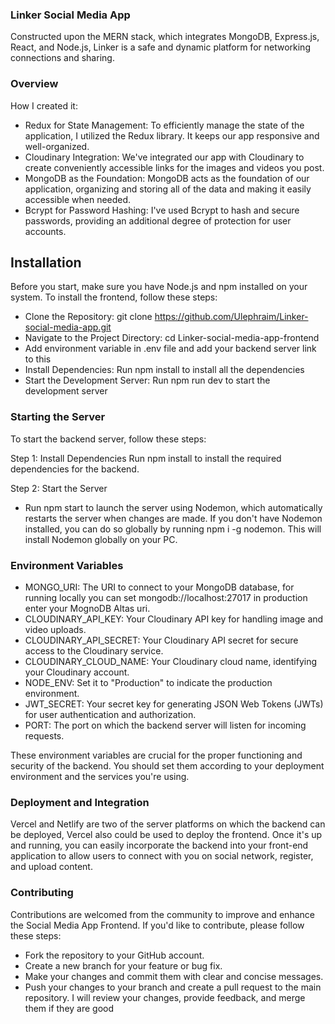 ### Linker Social Media App

Constructed upon the MERN stack, which integrates MongoDB, Express.js, React, and Node.js, Linker is a safe and dynamic platform for networking connections and sharing.

### Overview

How I created it: 
- Redux for State Management: To efficiently manage the state of the application, I utilized the Redux library. It keeps our app responsive and well-organized.
- Cloudinary Integration: We've integrated our app with Cloudinary to create conveniently accessible links for the images and videos you post.
- MongoDB as the Foundation: MongoDB acts as the foundation of our application, organizing and storing all of the data and making it easily accessible when needed.
- Bcrypt for Password Hashing: I've used Bcrypt to hash and secure passwords, providing an additional degree of protection for user accounts.


## Installation

Before you start, make sure you have Node.js and npm installed on your system. To install the frontend, follow these steps:
- Clone the Repository: git clone https://github.com/Ulephraim/Linker-social-media-app.git
- Navigate to the Project Directory: cd Linker-social-media-app-frontend
- Add environment variable in .env file and add your backend server link to this
- Install Dependencies: Run npm install to install all the dependencies
- Start the Development Server: Run npm run dev to start the development server

### Starting the Server
To start the backend server, follow these steps:

Step 1: Install Dependencies
Run npm install to install the required dependencies for the backend.

Step 2: Start the Server

- Run npm start to launch the server using Nodemon, which automatically restarts the server when changes are made. If you don't have Nodemon installed, you can do so globally by running npm i -g nodemon. This will install Nodemon globally on your PC.

### Environment Variables
- MONGO_URI: <your MongoDB uri here> The URI to connect to your MongoDB database, for running locally you can set mongodb://localhost:27017 in production enter your MognoDB Altas uri.
- CLOUDINARY_API_KEY: Your Cloudinary API key for handling image and video uploads.
- CLOUDINARY_API_SECRET: Your Cloudinary API secret for secure access to the Cloudinary service.
- CLOUDINARY_CLOUD_NAME: Your Cloudinary cloud name, identifying your Cloudinary account.
- NODE_ENV: Set it to "Production" to indicate the production environment.
- JWT_SECRET: Your secret key for generating JSON Web Tokens (JWTs) for user authentication and authorization.
- PORT: The port on which the backend server will listen for incoming requests.

These environment variables are crucial for the proper functioning and security of the backend. You should set them according to your deployment environment and the services you're using.

### Deployment and Integration

Vercel and Netlify are two of the server platforms on which the backend can be deployed, Vercel also could be used to deploy the frontend. Once it's up and running, you can easily incorporate the backend into your front-end application to allow users to connect with you on social network, register, and upload content.

### Contributing

Contributions are welcomed from the community to improve and enhance the Social Media App Frontend. If you'd like to contribute, please follow these steps:
- Fork the repository to your GitHub account.
- Create a new branch for your feature or bug fix.
- Make your changes and commit them with clear and concise messages.
- Push your changes to your branch and create a pull request to the main repository.
I will review your changes, provide feedback, and merge them if they are good

